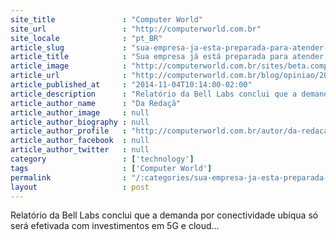 ```yaml
---
site_title               : "Computer World"
site_url                 : "http://computerworld.com.br"
site_locale              : "pt_BR"
article_slug             : "sua-empresa-ja-esta-preparada-para-atender-o-consumidor-em-multicanais"
article_title            : "Sua empresa já está preparada para atender o consumidor em multicanais?"
article_image            : "http://computerworld.com.br/sites/beta.computerworld.com.br/files/news_articles/realidade_virtual_digital.jpg"
article_url              : "http://computerworld.com.br/blog/opiniao/2014/11/04/sua-empresa-ja-esta-preparada-para-atender-o-consumidor-em-multicanais"
article_published_at     : "2014-11-04T10:14:00-02:00"
article_description      : "Relatório da Bell Labs conclui que a demanda por conectividade ubíqua só será efetivada com investimentos em 5G e cloud..."
article_author_name      : "Da Redaçã"
article_author_image     : null
article_author_biography : null
article_author_profile   : "http://computerworld.com.br/autor/da-redacao"
article_author_facebook  : null
article_author_twitter   : null
category                 : ['technology']
tags                     : ['Computer World']
permalink                : "/:categories/sua-empresa-ja-esta-preparada-para-atender-o-consumidor-em-multicanais/"
layout                   : post
---
```


Relatório da Bell Labs conclui que a demanda por conectividade ubíqua só será efetivada com investimentos em 5G e cloud...
